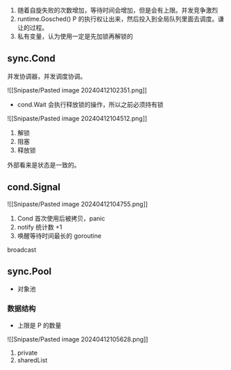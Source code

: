 1. 随着自旋失败的次数增加，等待时间会增加，但是会有上限。并发竞争激烈
2. runtime.Gosched() P 的执行权让出来，然后投入到全局队列里面去调度。谦让的过程。
3. 私有变量，认为使用一定是先加锁再解锁的

## sync.Cond

并发协调器，并发调度协调。

![[Snipaste/Pasted image 20240412102351.png]]

- cond.Wait 会执行释放锁的操作，所以之前必须持有锁

![[Snipaste/Pasted image 20240412104512.png]]

1. 解锁
2. 阻塞
3. 释放锁

外部看来是状态是一致的。

## cond.Signal

![[Snipaste/Pasted image 20240412104755.png]]

1. Cond 首次使用后被拷贝，panic
2. notify 统计数 +1
3. 唤醒等待时间最长的 goroutine

broadcast

## sync.Pool

- 对象池

### 数据结构

- 上限是 P 的数量

![[Snipaste/Pasted image 20240412105628.png]]

1. private
2. sharedList  
